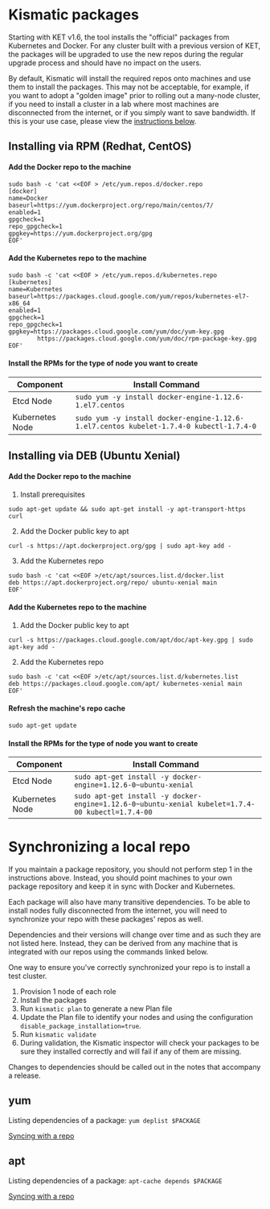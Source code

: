 # Kismatic packages

Starting with KET v1.6, the tool installs the "official" packages from Kubernetes and Docker. For any cluster built with a previous version of KET, the packages will be upgraded to use the new repos during the regular upgrade process and should have no impact on the users. 


By default, Kismatic will install the required repos onto machines and use them to install the packages. This may not be acceptable, for example, if you want to adopt a "golden image" prior to rolling out a many-node cluster, if you need to install a cluster in a lab where most machines are disconnected from the internet, or if you simply want to save bandwidth. If this is your use case, please view the [instructions below](#synclocal).

## Installing via RPM (Redhat, CentOS)

#### Add the Docker repo to the machine
```
sudo bash -c 'cat <<EOF > /etc/yum.repos.d/docker.repo
[docker]
name=Docker
baseurl=https://yum.dockerproject.org/repo/main/centos/7/
enabled=1
gpgcheck=1
repo_gpgcheck=1
gpgkey=https://yum.dockerproject.org/gpg
EOF'
```

#### Add the Kubernetes repo to the machine
```
sudo bash -c 'cat <<EOF > /etc/yum.repos.d/kubernetes.repo
[kubernetes]
name=Kubernetes
baseurl=https://packages.cloud.google.com/yum/repos/kubernetes-el7-x86_64
enabled=1
gpgcheck=1
repo_gpgcheck=1
gpgkey=https://packages.cloud.google.com/yum/doc/yum-key.gpg
        https://packages.cloud.google.com/yum/doc/rpm-package-key.gpg
EOF'
```

#### Install the RPMs for the type of node you want to create

| Component | Install Command |
| ---- | ---- |
| Etcd Node | `sudo yum -y install docker-engine-1.12.6-1.el7.centos` |
| Kubernetes Node | `sudo yum -y install docker-engine-1.12.6-1.el7.centos kubelet-1.7.4-0 kubectl-1.7.4-0` |

## Installing via DEB (Ubuntu Xenial)

#### Add the Docker repo to the machine

1. Install prerequisites
```
sudo apt-get update && sudo apt-get install -y apt-transport-https curl
```

2. Add the Docker public key to apt

```
curl -s https://apt.dockerproject.org/gpg | sudo apt-key add -
```

3.  Add the Kubernetes repo

```
sudo bash -c 'cat <<EOF >/etc/apt/sources.list.d/docker.list
deb https://apt.dockerproject.org/repo/ ubuntu-xenial main
EOF'
```

#### Add the Kubernetes repo to the machine
1. Add the Docker public key to apt

```
curl -s https://packages.cloud.google.com/apt/doc/apt-key.gpg | sudo apt-key add -
```

2. Add the Kubernetes repo

```
sudo bash -c 'cat <<EOF >/etc/apt/sources.list.d/kubernetes.list
deb https://packages.cloud.google.com/apt/ kubernetes-xenial main
EOF'
```

#### Refresh the machine's repo cache

```
sudo apt-get update
```

#### Install the RPMs for the type of node you want to create

| Component | Install Command |
| ---- | ---- |
| Etcd Node | `sudo apt-get install -y docker-engine=1.12.6-0~ubuntu-xenial` |
| Kubernetes Node | `sudo apt-get install -y docker-engine=1.12.6-0~ubuntu-xenial kubelet=1.7.4-00 kubectl=1.7.4-00` |


# <a name="synclocal"></a>Synchronizing a local repo

If you maintain a package repository, you should not perform step 1 in the instructions above. Instead, you should point machines to your own package repository and keep it in sync with Docker and Kubernetes.

Each package will also have many transitive dependencies. To be able to install nodes fully disconnected from the internet, you will need to synchronize your repo with these packages' repos as well.

Dependencies and their versions will change over time and as such they are not listed here. Instead, they can be derived from any machine that is integrated with our repos using the commands linked below.

One way to ensure you've correctly synchronized your repo is to install a test cluster.

1. Provision 1 node of each role
2. Install the packages
3. Run `kismatic plan` to generate a new Plan file
4. Update the Plan file to identify your nodes and using the configuration `disable_package_installation=true`.
5. Run `kismatic validate`
6. During validation, the Kismatic inspector will check your packages to be sure they installed correctly and will fail if any of them are missing.

Changes to dependencies should be called out in the notes that accompany a release.

## yum

Listing dependencies of a package: `yum deplist $PACKAGE`

[Syncing with a repo](http://bencane.com/2013/04/15/creating-a-local-yum-repository/)

## apt


Listing dependencies of a package: `apt-cache depends $PACKAGE`

[Syncing with a repo](http://www.tecmint.com/setup-local-repositories-in-ubuntu/)
